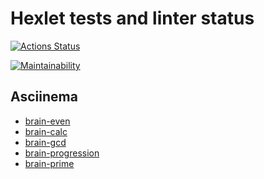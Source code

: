 # Hexlet tests and linter status

[![Actions Status](https://github.com/asdx278/frontend-project-44/workflows/hexlet-check/badge.svg)](https://github.com/asdx278/frontend-project-44/actions)

[![Maintainability](https://api.codeclimate.com/v1/badges/eeac138c097a5fe9472d/maintainability)](https://codeclimate.com/github/asdx278/frontend-project-44/maintainability)

## Asciinema

- [brain-even](https://asciinema.org/a/ajoJJTjjE9QVaT2yXnOcaGlt7)
- [brain-calc](https://asciinema.org/a/3z1wMmwErROOSVyfvRzr2mBCw)
- [brain-gcd](https://asciinema.org/a/DyVt3QtSnTPWE9JhU0oHi1tzh)
- [brain-progression](https://asciinema.org/a/6elpaNWlhvRaNPOol16ivv1x2)
- [brain-prime](https://asciinema.org/a/vvv7I0b0CMA3GCbbIDbOzlLey)
